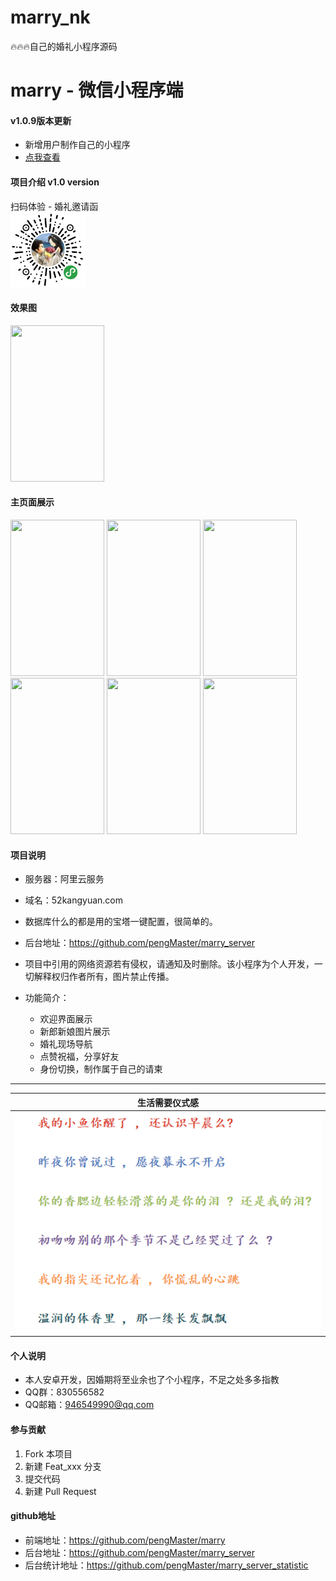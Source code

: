 # marry_nk
🔥🔥🔥自己的婚礼小程序源码
# marry - 微信小程序端

#### v1.0.9版本更新
 - 新增用户制作自己的小程序
 - [点我查看](https://github.com/pengMaster/marry/blob/master/readMeHost.md)
 
#### 项目介绍 v1.0 version
<div>扫码体验 - 婚礼邀请函</div>
<div>
    <img src="https://github.com/pengMaster/picApplyGit/blob/master/marry_readme/gh_f211ccd8936f_430.jpg" margin-lift = "40" width="120" height="120"  alt=""/>
</div>


#### 效果图
<div>
    <img src="https://github.com/pengMaster/picApplyGit/blob/master/marry_readme/ezgif.com-video-to-gif.gif" width="150" height="250"  alt=""/>
</div>

#### 主页面展示
<div >
    <img src="https://github.com/nieyuwen/marry_nk/blob/first/photo/WechatIMG296.png" width="150" height="250"  alt=""/>
    <img src="https://github.com/nieyuwen/marry_nk/blob/first/photo/WechatIMG297.png" width="150" height="250"  alt=""/>
    <img src="https://github.com/nieyuwen/marry_nk/blob/first/photo/WechatIMG298.png" width="150" height="250"  alt=""/>
    <img src="https://github.com/nieyuwen/marry_nk/blob/first/photo/WechatIMG299.png" width="150" height="250" alt=""/>
    <img src="https://github.com/nieyuwen/marry_nk/blob/first/photo/WechatIMG300.png" width="150" height="250"  alt=""/>
   <img src="https://github.com/nieyuwen/marry_nk/blob/first/photo/WechatIMG301.png" width="150" height="250"  alt=""/>
</div>

 
#### 项目说明
 - 服务器：阿里云服务
 - 域名：52kangyuan.com
 - 数据库什么的都是用的宝塔一键配置，很简单的。
 - 后台地址：https://github.com/pengMaster/marry_server

 - 项目中引用的网络资源若有侵权，请通知及时删除。该小程序为个人开发，一切解释权归作者所有，图片禁止传播。
- 功能简介：
    - 欢迎界面展示
    - 新郎新娘图片展示
    - 婚礼现场导航
    - 点赞祝福，分享好友
    - 身份切换，制作属于自己的请柬

---

| 生活需要仪式感 |
| ---- |
|![baidu](https://github.com/pengMaster/picApplyGit/blob/master/jokeImg/poem.png) |

  
#### 个人说明

 - 本人安卓开发，因婚期将至业余也了个小程序，不足之处多多指教
 - QQ群：830556582
 - QQ邮箱：946549990@qq.com



#### 参与贡献

1. Fork 本项目
2. 新建 Feat_xxx 分支
3. 提交代码
4. 新建 Pull Request


#### github地址

 - 前端地址：https://github.com/pengMaster/marry
 - 后台地址：https://github.com/pengMaster/marry_server
 - 后台统计地址：https://github.com/pengMaster/marry_server_statistic

